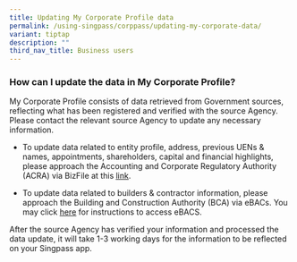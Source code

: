 ```yaml
---
title: Updating My Corporate Profile data
permalink: /using-singpass/corppass/updating-my-corporate-data/
variant: tiptap
description: ""
third_nav_title: Business users
---
```

<h3>How can I update the data in My Corporate Profile?</h3>
<p>My Corporate Profile consists of data retrieved from Government sources,
reflecting what has been registered and verified with the source Agency.&nbsp;
Please contact the relevant source Agency to update any necessary information.&nbsp;&nbsp;</p>
<ul>
<li>
<p>To update data related to entity profile, address, previous UENs &amp;
names, appointments, shareholders, capital and financial highlights, please
approach the Accounting and Corporate Regulatory Authority (ACRA) via BizFile
at this <a href="https://www.bizfile.gov.sg/ngbbizfileinternet/faces/oracle/webcenter/portalapp/pages/eServicesListing.jspx?transId=B-CHANGES" rel="noopener" target="_blank"><u>link</u></a>.&nbsp;</p>
</li>
<li>
<p>To update data related to builders &amp; contractor information, please
approach the Building and Construction Authority (BCA) via eBACs. You may
click <a href="https://www.bca.gov.sg/eBACS/Document/eBACS_User_Guide.pdf" rel="noopener" target="_blank"><u>here</u></a> for
instructions to access eBACS.&nbsp;</p>
</li>
</ul>
<p>After the source Agency has verified your information and processed the
data update, it will take 1-3 working days for the information to be reflected
on your Singpass app.</p>